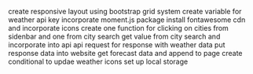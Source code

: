 create responsive layout using bootstrap grid system
create variable for weather api key
incorporate moment.js package
install fontawesome cdn and incorporate icons
create one function for clicking on cities from sidenbar and one from city search
get value from city search and incorporate into api
api request for response with weather data
put response data into website
get forecast data and append to page
create conditional to updae weather icons
set up local storage
